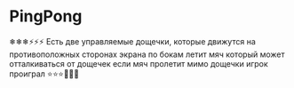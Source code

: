 # PingPong
❄❄❄⚡⚡⚡
Есть две управляемые дощечки, которые движутся на противоположных сторонах экрана по бокам
летит мяч который может отталкиваться от дощечек
если мяч пролетит мимо дощечки игрок проиграл
⭐⭐⭐🌟🌟🌟
